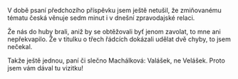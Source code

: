 <!-- dcterms:identifier = riderweblog#104 -->
<!-- dcterms:title = Dnešní perlička -->
<!-- np9:categoryId = 2 -->
<!-- x4w:category = Lidé a jiná zvěř -->
<!-- np9:authorId = 1 -->
<!-- np9:authorEmail = michal.valasek@altairis.cz -->
<!-- dcterms:creator = Michal Altair Valášek -->
<!-- dcterms:created = 2003-11-24T23:14:02+01:00 -->
<!-- dcterms:date = 2003-11-24T23:14:02+01:00 -->

V době psaní předchozího příspěvku jsem ještě netušil, že zmiňovanému tématu česká věnuje sedm minut i v dnešní zpravodajské relaci.

Že nás do huby brali, aniž by se obtěžovali byť jenom zavolat, to mne ani nepřekvapilo. Že v titulku o třech řádcích dokázali udělat dvě chyby, to jsem nečekal.

Takže ještě jednou, paní či slečno Machálková: Valášek, ne Velášek. Proto jsem vám dával tu vizitku!